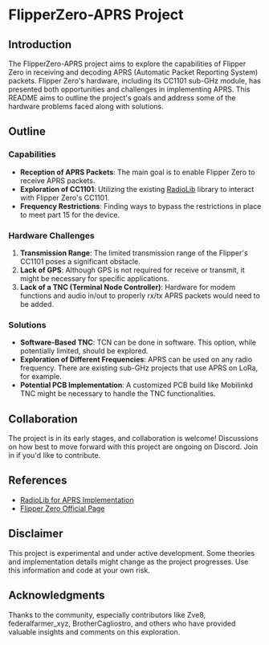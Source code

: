 # FlipperZero-APRS Project

## Introduction

The FlipperZero-APRS project aims to explore the capabilities of Flipper Zero in receiving and decoding APRS (Automatic Packet Reporting System) packets. Flipper Zero's hardware, including its CC1101 sub-GHz module, has presented both opportunities and challenges in implementing APRS. This README aims to outline the project's goals and address some of the hardware problems faced along with solutions.

## Outline

### Capabilities

- **Reception of APRS Packets**: The main goal is to enable Flipper Zero to receive APRS packets.
- **Exploration of CC1101**: Utilizing the existing [RadioLib](https://github.com/jgromes/RadioLib) library to interact with Flipper Zero's CC1101.
- **Frequency Restrictions**: Finding ways to bypass the restrictions in place to meet part 15 for the device.

### Hardware Challenges

1. **Transmission Range**: The limited transmission range of the Flipper's CC1101 poses a significant obstacle.
2. **Lack of GPS**: Although GPS is not required for receive or transmit, it might be necessary for specific applications.
3. **Lack of a TNC (Terminal Node Controller)**: Hardware for modem functions and audio in/out to properly rx/tx APRS packets would need to be added.

### Solutions

- **Software-Based TNC**: TCN can be done in software. This option, while potentially limited, should be explored.
- **Exploration of Different Frequencies**: APRS can be used on any radio frequency. There are existing sub-GHz projects that use APRS on LoRa, for example.
- **Potential PCB Implementation**: A customized PCB build like Mobilinkd TNC might be necessary to handle the TNC functionalities.

## Collaboration

The project is in its early stages, and collaboration is welcome! Discussions on how best to move forward with this project are ongoing on Discord. Join in if you'd like to contribute.

## References

- [RadioLib for APRS Implementation](https://github.com/jgromes/RadioLib)
- [Flipper Zero Official Page](https://flipperzero.one/)

## Disclaimer

This project is experimental and under active development. Some theories and implementation details might change as the project progresses. Use this information and code at your own risk.

## Acknowledgments

Thanks to the community, especially contributors like Zve8, federalfarmer_xyz, BrotherCagliostro, and others who have provided valuable insights and comments on this exploration.
